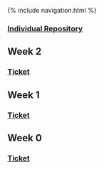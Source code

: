 {% include navigation.html %}


### [Individual Repository](https://github.com/TimL1n/TimTestTime)

## Week 2
### [Ticket](https://github.com/TimL1n/TimTestTime/issues/3)

## Week 1
### [Ticket](https://github.com/TimL1n/TimTestTime/issues/2)

## Week 0
### [Ticket](https://github.com/TimL1n/TimTestTime/issues/1)
